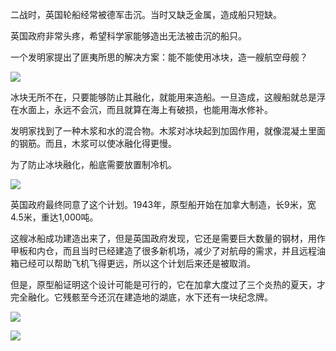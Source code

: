 二战时，英国轮船经常被德军击沉。当时又缺乏金属，造成船只短缺。

英国政府非常头疼，希望科学家能够造出无法被击沉的船只。

一个发明家提出了匪夷所思的解决方案：能不能使用冰块，造一艘航空母舰？

![](https://pic.imgdb.cn/item/66bf5978d9c307b7e9ce4cfb.webp)

冰块无所不在，只要能够防止其融化，就能用来造船。一旦造成，这艘船就总是浮在水面上，永远不会沉，而且就算在海上有破损，也能用海水修补。

发明家找到了一种木浆和水的混合物。木浆对冰块起到加固作用，就像混凝土里面的钢筋。而且，木浆可以使冰融化得更慢。

为了防止冰块融化，船底需要放置制冷机。

![](https://pic.imgdb.cn/item/66bf5991d9c307b7e9ce6545.webp)

英国政府最终同意了这个计划。1943年，原型船开始在加拿大制造，长9米，宽4.5米，重达1,000吨。

这艘冰船成功建造出来了，但是英国政府发现，它还是需要巨大数量的钢材，用作甲板和内仓，而且当时已经建造了很多新机场，减少了对航母的需求，并且远程油箱已经可以帮助飞机飞得更远，所以这个计划后来还是被取消。

但是，原型船证明这个设计可能是可行的，它在加拿大度过了三个炎热的夏天，才完全融化。它残骸至今还沉在建造地的湖底，水下还有一块纪念牌。

![](https://pic.imgdb.cn/item/66bf59b6d9c307b7e9ce877e.webp)

![](https://pic.imgdb.cn/item/66bf59c7d9c307b7e9ce96c6.webp)